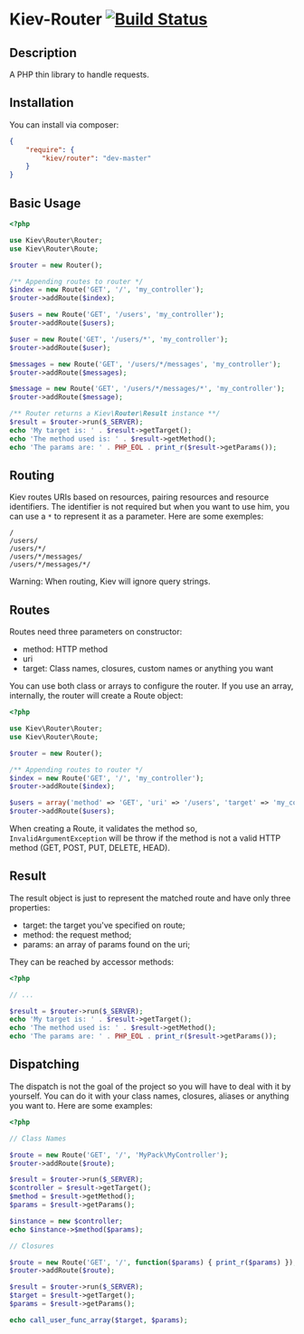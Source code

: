 Kiev-Router [![Build Status](https://travis-ci.org/pedrofornaza/Kiev-Router.png)](https://travis-ci.org/pedrofornaza/Kiev-Router)
==============

Description
-----------

A PHP thin library to handle requests.

Installation
------------

You can install via composer:

```json
{
	"require": {
        "kiev/router": "dev-master"
    }
}
```

Basic Usage
-----------

```php
<?php

use Kiev\Router\Router;
use Kiev\Router\Route;

$router = new Router();

/** Appending routes to router */
$index = new Route('GET', '/', 'my_controller');
$router->addRoute($index);

$users = new Route('GET', '/users', 'my_controller');
$router->addRoute($users);

$user = new Route('GET', '/users/*', 'my_controller');
$router->addRoute($user);

$messages = new Route('GET', '/users/*/messages', 'my_controller');
$router->addRoute($messages);

$message = new Route('GET', '/users/*/messages/*', 'my_controller');
$router->addRoute($message);

/** Router returns a Kiev\Router\Result instance **/
$result = $router->run($_SERVER);
echo 'My target is: ' . $result->getTarget();
echo 'The method used is: ' . $result->getMethod();
echo 'The params are: ' . PHP_EOL . print_r($result->getParams());
```

Routing
-------

Kiev routes URIs based on resources, pairing resources and resource identifiers. The identifier is not required but when you want to use him, you can use a `*` to represent it as a parameter. Here are some exemples:

```
/
/users/
/users/*/
/users/*/messages/
/users/*/messages/*/
```

Warning: When routing, Kiev will ignore query strings.

Routes
------

Routes need three parameters on constructor:

* method: HTTP method
* uri
* target: Class names, closures, custom names or anything you want

You can use both class or arrays to configure the router. If you use an array, internally, the router will create a Route object:

```php
<?php

use Kiev\Router\Router;
use Kiev\Router\Route;

$router = new Router();

/** Appending routes to router */
$index = new Route('GET', '/', 'my_controller');
$router->addRoute($index);

$users = array('method' => 'GET', 'uri' => '/users', 'target' => 'my_controller');
$router->addRoute($users);
```

When creating a Route, it validates the method so, `InvalidArgumentException` will be throw if the method is not a valid HTTP method (GET, POST, PUT, DELETE, HEAD).

Result
------

The result object is just to represent the matched route and have only three properties:

* target: the target you've specified on route;
* method: the request method;
* params: an array of params found on the uri;

They can be reached by accessor methods:

```php
<?php

// ...

$result = $router->run($_SERVER);
echo 'My target is: ' . $result->getTarget();
echo 'The method used is: ' . $result->getMethod();
echo 'The params are: ' . PHP_EOL . print_r($result->getParams());
```

Dispatching
-----------

The dispatch is not the goal of the project so you will have to deal with it by yourself. You can do it with your class names, closures, aliases or anything you want to. Here are some examples:

```php
<?php

// Class Names

$route = new Route('GET', '/', 'MyPack\MyController');
$router->addRoute($route);

$result = $router->run($_SERVER);
$controller = $result->getTarget();
$method = $result->getMethod();
$params = $result->getParams();

$instance = new $controller;
echo $instance->$method($params);

// Closures

$route = new Route('GET', '/', function($params) { print_r($params) });
$router->addRoute($route);

$result = $router->run($_SERVER);
$target = $result->getTarget();
$params = $result->getParams();

echo call_user_func_array($target, $params);
```